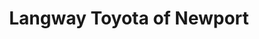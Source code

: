 ---
title: "Langway Toyota of Newport"
url: /middletown/langway-toyota-of-newport/
shop: Autohaus
---